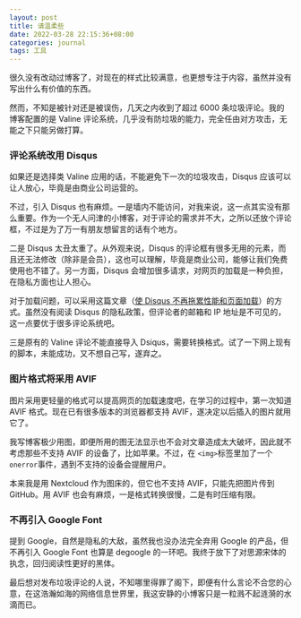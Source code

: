 ```yaml
---
layout: post
title: 请温柔些
date: 2022-03-28 22:15:36+08:00
categories: journal
tags: 工具
---
```


很久没有改动过博客了，对现在的样式比较满意，也更想专注于内容，虽然并没有写出什么有价值的东西。

然而，不知是被针对还是被误伤，几天之内收到了超过 6000 条垃圾评论。我的博客配置的是 Valine 评论系统，几乎没有防垃圾的能力，完全任由对方攻击，无能之下只能另做打算。

### 评论系统改用 Disqus

如果还是选择类 Valine 应用的话，不能避免下一次的垃圾攻击，Disqus 应该可以让人放心，毕竟是由商业公司运营的。

不过，引入 Disqus 也有麻烦。一是墙内不能访问，对我来说，这一点其实没有那么重要。作为一个无人问津的小博客，对于评论的需求并不大，之所以还放个评论框，不过是为了万一有朋友想留言的话有个地方。

二是 Disqus 太丑太重了。从外观来说，Disqus 的评论框有很多无用的元素，而且还无法修改（除非是会员），这也可以理解，毕竟是商业公司，能够让我们免费使用也不错了。另一方面，Disqus 会增加很多请求，对网页的加载是一种负担，在隐私方面也让人担心。

对于加载问题，可以采用这篇文章（[使 Disqus 不再拖累性能和页面加载](https://blog.skk.moe/post/prevent-disqus-from-slowing-your-site/)）的方式。虽然没有阅读 Disqus 的隐私政策，但评论者的邮箱和 IP 地址是不可见的，这一点要优于很多评论系统吧。

三是原有的 Valine 评论不能直接导入 Dsiqus，需要转换格式。试了一下网上现有的脚本，未能成功，又不想自己写，遂弃之。

### 图片格式将采用 AVIF

图片采用更轻量的格式可以提高网页的加载速度吧，在学习的过程中，第一次知道 AVIF 格式。现在已有很多版本的浏览器都支持 AVIF，遂决定以后插入的图片就用它了。

我写博客极少用图，即便所用的图无法显示也不会对文章造成太大破坏，因此就不考虑那些不支持 AVIF 的设备了，比如苹果。不过，在 `<img>`标签里加了一个`onerror`事件，遇到不支持的设备会提醒用户。

本来我是用 Nextcloud 作为图床的，但它也不支持 AVIF，只能先把图片传到 GitHub。用 AVIF 也会有麻烦，一是格式转换很慢，二是有时压缩有限。

### 不再引入 Google Font

提到 Google，自然是隐私的大敌，虽然我也没办法完全弃用 Google 的产品，但不再引入 Google Font 也算是 degoogle 的一环吧。我终于放下了对思源宋体的执念，回归阅读性更好的黑体。

最后想对发布垃圾评论的人说，不知哪里得罪了阁下，即便有什么言论不合您的心意，在这浩瀚如海的网络信息世界里，我这安静的小博客只是一粒溅不起涟漪的水滴而已。